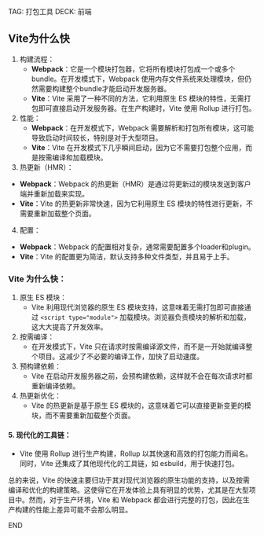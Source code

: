 
TAG: 打包工具
DECK: 前端

## Vite为什么快
1. 构建流程：
	- **Webpack**：它是一个模块打包器，它将所有模块打包成一个或多个bundle。在开发模式下，Webpack 使用内存文件系统来处理模块，但仍然需要构建整个bundle才能启动开发服务器。
	- **Vite**：Vite 采用了一种不同的方法，它利用原生 ES 模块的特性，无需打包即可直接启动开发服务器。在生产构建时，Vite 使用 Rollup 进行打包。
1. 性能：
	- **Webpack**：在开发模式下，Webpack 需要解析和打包所有模块，这可能导致启动时间较长，特别是对于大型项目。
	- **Vite**：Vite 在开发模式下几乎瞬间启动，因为它不需要打包整个应用，而是按需编译和加载模块。
2. 热更新（HMR）：
- **Webpack**：Webpack 的热更新（HMR）是通过将更新过的模块发送到客户端并重新加载来实现。
- **Vite**：Vite 的热更新非常快速，因为它利用原生 ES 模块的特性进行更新，不需要重新加载整个页面。
4. 配置：
- **Webpack**：Webpack 的配置相对复杂，通常需要配置多个loader和plugin。
- **Vite**：Vite 的配置更为简洁，默认支持多种文件类型，并且易于上手。

### Vite 为什么快：
1. 原生 ES 模块：
	- Vite 利用现代浏览器的原生 ES 模块支持，这意味着无需打包即可直接通过 `<script type="module">` 加载模块。浏览器负责模块的解析和加载，这大大提高了开发效率。
2. 按需编译：
	- 在开发模式下，Vite 只在请求时按需编译源文件，而不是一开始就编译整个项目。这减少了不必要的编译工作，加快了启动速度。
3. 预构建依赖：
	- Vite 在启动开发服务器之前，会预构建依赖，这样就不会在每次请求时都重新编译依赖。
4. 热更新优化：
	- Vite 的热更新是基于原生 ES 模块的，这意味着它可以直接更新变更的模块，而不需要重新加载整个页面。
#### 5. 现代化的工具链：
- Vite 使用 Rollup 进行生产构建，Rollup 以其快速和高效的打包能力而闻名。同时，Vite 还集成了其他现代化的工具链，如 esbuild，用于快速打包。

总的来说，Vite 的快速主要归功于其对现代浏览器的原生功能的支持，以及按需编译和优化的构建策略。这使得它在开发体验上具有明显的优势，尤其是在大型项目中。然而，对于生产环境，Vite 和 Webpack 都会进行完整的打包，因此在生产构建的性能上差异可能不会那么明显。

END
<!--ID: 1725796414244-->

